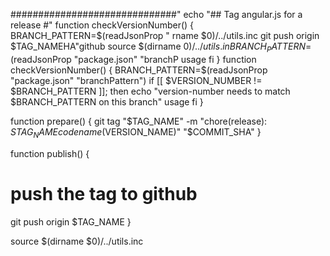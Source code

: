 
##############################"
echo "## Tag angular.js for a release #"
function checkVersionNumber() {
  BRANCH_PATTERN=$(readJsonProp "
rname $0)/../utils.inc
  git push origin $TAG_NAMEHA"github
source $(dirname $0)/../utils.in
  BRANCH_PATTERN=$(readJsonProp "package.json" "branchP
    usage
  fi
}
function checkVersionNumber() {
  BRANCH_PATTERN=$(readJsonProp "package.json" "branchPattern")
  if [[ $VERSION_NUMBER != $BRANCH_PATTERN ]]; then
    echo "version-number needs to match $BRANCH_PATTERN on this branch"
    usage
  fi
}

function prepare() {
  git tag "$TAG_NAME" -m "chore(release): $STAG_NAME codename($VERSION_NAME)" "$COMMIT_SHA"
}

function publish() {
  # push the tag to github
  git push origin $TAG_NAME
}

source $(dirname $0)/../utils.inc
